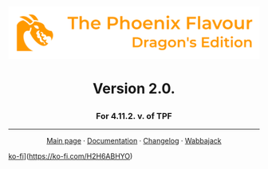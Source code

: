 ![image](images/Banner.webp)
# <p align="center">Version 2.0.</p>
### <p align="center">For 4.11.2. v. of TPF</p>

---

<p align="center">
  <a href="https://www.nexusmods.com/skyrimspecialedition/mods/51973">Main page</a> ·
  <a href="DOCUMENTATION.md">Documentation</a> ·
  <a href="https://github.com/DragonBlame/tpf-dragons-edition/releases">Changelog</a> ·
  <a href="WABBAJACK.md">Wabbajack</a>
</p>

[ko-fi](https://ko-fi.com/img/githubbutton_sm.svg)](https://ko-fi.com/H2H6ABHYO)





